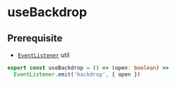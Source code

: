 # useBackdrop

## Prerequisite

- [`EventListener`](/docs/utils/EventListener) util

```typescript title="services/hooks/index.tsx"
export const useBackdrop = () => (open: boolean) =>
  EventListener.emit('backdrop', { open })
```

